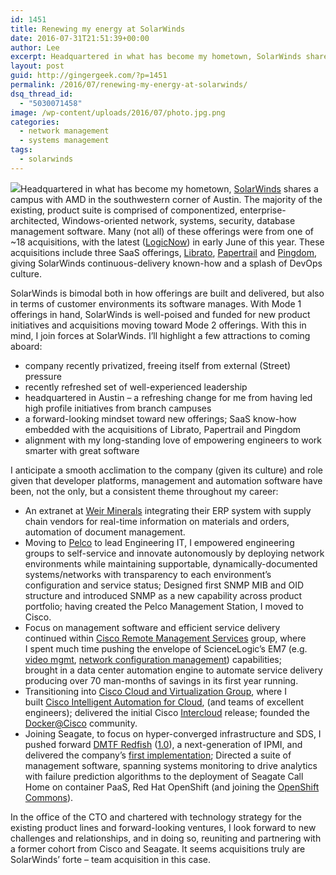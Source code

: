 ```yaml
---
id: 1451
title: Renewing my energy at SolarWinds
date: 2016-07-31T21:51:39+00:00
author: Lee
excerpt: Headquartered in what has become my hometown, SolarWinds shares a campus with AMD in the southwestern corner of Austin.
layout: post
guid: http://gingergeek.com/?p=1451
permalink: /2016/07/renewing-my-energy-at-solarwinds/
dsq_thread_id:
  - "5030071458"
image: /wp-content/uploads/2016/07/photo.jpg.png
categories:
  - network management
  - systems management
tags:
  - solarwinds
---
```

<img class="alignleft" src="https://i2.wp.com/lh3.googleusercontent.com/-SV1-YUgXozE/AAAAAAAAAAI/AAAAAAAABFE/LVzp7vgXZbs/photo.jpg?resize=205%2C205&#038;ssl=1" data-recalc-dims="1" />Headquartered in what has become my hometown, [SolarWinds](http://www.solarwinds.com) shares a campus with AMD in the southwestern corner of Austin. The majority of the existing, product suite is comprised of componentized, enterprise-architected, Windows-oriented network, systems, security, database management software. Many (not all) of these offerings were from one of ~18 acquisitions, with the latest ([LogicNow](https://www.logicnow.com)) in early June of this year. These acquisitions include three SaaS offerings, [Librato](http://Librato), [Papertrail](https://papertrailapp.com) and [Pingdom](https://www.pingdom.com), giving SolarWinds continuous-delivery known-how and a splash of DevOps culture.<!--more-->

SolarWinds is bimodal both in how offerings are built and delivered, but also in terms of customer environments its software manages. With Mode 1 offerings in hand, SolarWinds is well-poised and funded for new product initiatives and acquisitions moving toward Mode 2 offerings. With this in mind, I join forces at SolarWinds. I’ll highlight a few attractions to coming aboard:

  * company recently privatized, freeing itself from external (Street) pressure
  * recently refreshed set of well-experienced leadership
  * headquartered in Austin – a refreshing change for me from having led high profile initiatives from branch campuses
  * a forward-looking mindset toward new offerings; SaaS know-how embedded with the acquisitions of Librato, Papertrail and Pingdom
  * alignment with my long-standing love of empowering engineers to work smarter with great software

I anticipate a smooth acclimation to the company (given its culture) and role given that developer platforms, management and automation software have been, not the only, but a consistent theme throughout my career:

  * An extranet at [Weir Minerals](https://www.global.weir) integrating their ERP system with supply chain vendors for real-time information on materials and orders, automation of document management.
  * Moving to [Pelco](https://www.pelco.com) to lead Engineering IT, I empowered engineering groups to self-service and innovate autonomously by deploying network environments while maintaining supportable, dynamically-documented systems/networks with transparency to each environment’s configuration and service status; Designed first SNMP MIB and OID structure and introduced SNMP as a new capability across product portfolio; having created the Pelco Management Station, I moved to Cisco.
  * Focus on management software and efficient service delivery continued within [Cisco Remote Management Services](http://www.cisco.com/web/services/portfolio/operations-management/managed-service/index.html) group, where I spent much time pushing the envelope of ScienceLogic’s EM7 (e.g. [video mgmt](http://mspmentor.net/managed-services/sciencelogic-it-platform-includes-video-management-enterprise-msps), [network configuration management](http://blogs.cisco.com/ciscoit/configuration_management_whats_your_approach)) capabilities; brought in a data center automation engine to automate service delivery producing over 70 man-months of savings in its first year running.
  * Transitioning into [Cisco Cloud and Virtualization Group](http://www.cisco.com/c/en/us/solutions/data-center-virtualization/index.html), where I built [Cisco Intelligent Automation for Cloud](http://www.cisco.com/c/en/us/support/cloud-systems-management/intelligent-automation-cloud/tsd-products-support-series-home.html), (and teams of excellent engineers); delivered the initial Cisco [Intercloud](https://en.wikipedia.org/wiki/Intercloud) release; founded the [Docker@Cisco](https://drive.google.com/file/d/0BwKKA_Ml1VXuQ05WUkJIWXlWc2s/view?usp=sharing) community.
  * Joining Seagate, to focus on hyper-converged infrastructure and SDS, I pushed forward [DMTF Redfish](http://dmtf.org/standards/redfish) ([1.0](http://dmtf.org/sites/default/files/standards/documents/DSP0266_1.0.0.pdf)), a next-generation of IPMI, and delivered the company’s [first implementation](http://blog.seagate.com/intelligent/redfish-slipstreams-ipmi-with-1-0-release/); Directed a suite of management software, spanning systems monitoring to drive analytics with failure prediction algorithms to the deployment of Seagate Call Home on container PaaS, Red Hat OpenShift (and joining the [OpenShift Commons](http://commons.openshift.org/)).

In the office of the CTO and chartered with technology strategy for the existing product lines and forward-looking ventures, I look forward to new challenges and relationships, and in doing so, reuniting and partnering with a former cohort from Cisco and Seagate. It seems acquisitions truly are SolarWinds’ forte – team acquisition in this case.